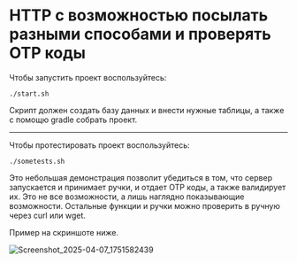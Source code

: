 # HTTP с возможностью посылать разными способами и проверять  OTP коды

Чтобы запустить проект воспользуйтесь:
```
./start.sh
```
Скрипт должен создать базу данных и внести нужные таблицы, а также с помощю gradle собрать проект.

------

Чтобы протестировать проект воспользуйтесь:
```
./sometests.sh
```

Это небольшая демонстрация позволит убедиться в том, что сервер запускается и принимает ручки, и отдает OTP коды, а также валидирует их. Это не все возможности, а лишь наглядно показывающие возможности. Остальные функции и ручки можно проверить в ручную через curl или wget.

Пример на скриншоте ниже.

![Screenshot_2025-04-07_1751582439](https://github.com/user-attachments/assets/293c24f8-2f47-4af4-ac8a-87507da675e2)
